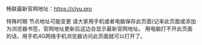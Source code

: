 畅联最新官网地址：https://clyu.pro


特殊时期  节点地址可能变更 
请大家用手机或者电脑保存此页面(记率此页面或添加为浏览器书签，官网地址更新后这边会显示最新官网地址。 用电脑打不开此页面的话，用手机4G网络手机浏览器访问此页面就可以打开了。
